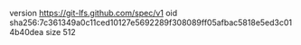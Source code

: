 version https://git-lfs.github.com/spec/v1
oid sha256:7c361349a0c11ced10127e5692289f308089ff05afbac5818e5ed3c014b40dea
size 512
